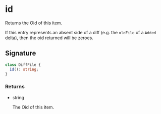 # id

Returns the Oid of this item.

If this entry represents an absent side of a diff (e.g. the `oldFile`
of a `Added` delta), then the oid returned will be zeroes.

## Signature

```ts
class DiffFile {
  id(): string;
}
```

### Returns

<ul class="param-ul">
  <li class="param-li param-li-root">
    <span class="param-type">string</span>
    <br>
    <p class="param-description">The Oid of this item.</p>
  </li>
</ul>